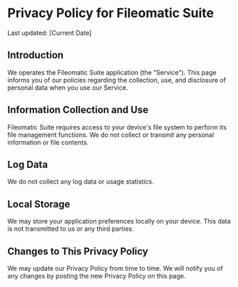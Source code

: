 # Privacy Policy for Fileomatic Suite

Last updated: [Current Date]

## Introduction

We operates the Fileomatic Suite application (the "Service"). This page informs you of our policies regarding the collection, use, and disclosure of personal data when you use our Service.

## Information Collection and Use

Fileomatic Suite requires access to your device's file system to perform its file management functions. We do not collect or transmit any personal information or file contents.

## Log Data

We do not collect any log data or usage statistics.

## Local Storage

We may store your application preferences locally on your device. This data is not transmitted to us or any third parties.

## Changes to This Privacy Policy

We may update our Privacy Policy from time to time. We will notify you of any changes by posting the new Privacy Policy on this page.
